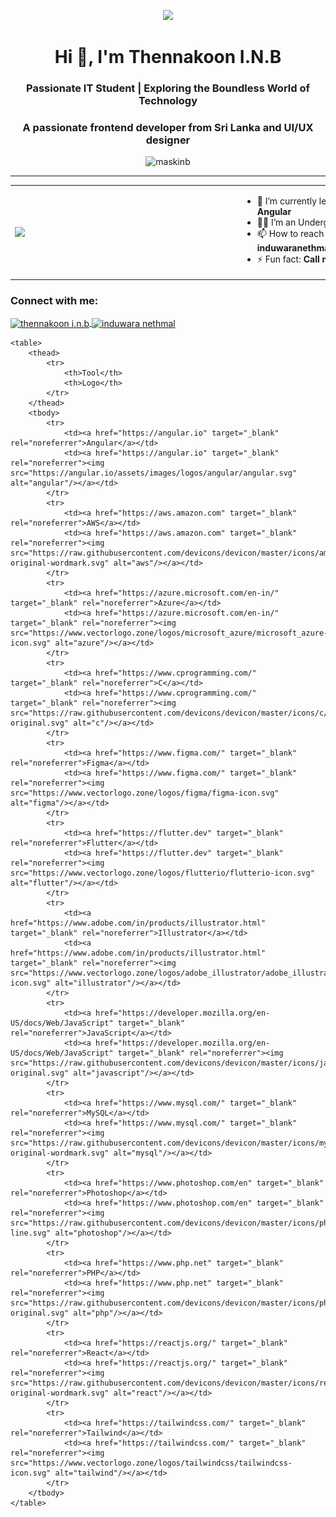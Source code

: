 <p align="center" ><img  src = "https://github.com/7oSkaaa/7oSkaaa/blob/main/Images/about_me.gif?raw=true" width = 100px></p>
<h1 align="center">Hi 👋, I'm Thennakoon I.N.B</h1>
<h3 align="center">Passionate IT Student | Exploring the Boundless World of Technology</h3>
<h3 align="center">A passionate frontend developer from Sri Lanka and UI/UX designer</h3>

<p align="center"> <img src="https://komarev.com/ghpvc/?username=maskinb&label=Profile%20views&color=0e75b6&style=flat" alt="maskinb"  width="200"/> </p>

 ---

<table align="center">
  <tr>
    <td>
      <img src="https://github.com/7oSkaaa/7oSkaaa/blob/main/Images/Right_Side.gif?raw=true" width="350px" align="right">
    </td>
    <td>
      <ul>
        <li>🌱 I’m currently learning <b>React & Angular</b></li>
        <li>🧑‍🎓 I’m an Undergraduate at <b>NSBM</b></li>
        <li>📫 How to reach me: <b>induwaranethmal1322@gmail.com</b></li>
        <li>⚡ Fun fact: <b>Call me as Nethu</b></li>
      </ul>
    </td>
  </tr>
</table>




<h3 align="left">Connect with me:</h3>
<p align="left">
  <a href="https://linkedin.com/in/thennakoon i.n.b" target="blank">
    <img align="center" src="https://raw.githubusercontent.com/rahuldkjain/github-profile-readme-generator/master/src/images/icons/Social/linked-in-alt.svg" alt="thennakoon i.n.b" height="30" width="40" />
  </a>
  <a href="https://fb.com/induwara nethmal" target="blank">
    <img align="center" src="https://raw.githubusercontent.com/rahuldkjain/github-profile-readme-generator/master/src/images/icons/Social/facebook.svg" alt="induwara nethmal" height="30" width="40" />
  </a>
</p>

    <table>
        <thead>
            <tr>
                <th>Tool</th>
                <th>Logo</th>
            </tr>
        </thead>
        <tbody>
            <tr>
                <td><a href="https://angular.io" target="_blank" rel="noreferrer">Angular</a></td>
                <td><a href="https://angular.io" target="_blank" rel="noreferrer"><img src="https://angular.io/assets/images/logos/angular/angular.svg" alt="angular"/></a></td>
            </tr>
            <tr>
                <td><a href="https://aws.amazon.com" target="_blank" rel="noreferrer">AWS</a></td>
                <td><a href="https://aws.amazon.com" target="_blank" rel="noreferrer"><img src="https://raw.githubusercontent.com/devicons/devicon/master/icons/amazonwebservices/amazonwebservices-original-wordmark.svg" alt="aws"/></a></td>
            </tr>
            <tr>
                <td><a href="https://azure.microsoft.com/en-in/" target="_blank" rel="noreferrer">Azure</a></td>
                <td><a href="https://azure.microsoft.com/en-in/" target="_blank" rel="noreferrer"><img src="https://www.vectorlogo.zone/logos/microsoft_azure/microsoft_azure-icon.svg" alt="azure"/></a></td>
            </tr>
            <tr>
                <td><a href="https://www.cprogramming.com/" target="_blank" rel="noreferrer">C</a></td>
                <td><a href="https://www.cprogramming.com/" target="_blank" rel="noreferrer"><img src="https://raw.githubusercontent.com/devicons/devicon/master/icons/c/c-original.svg" alt="c"/></a></td>
            </tr>
            <tr>
                <td><a href="https://www.figma.com/" target="_blank" rel="noreferrer">Figma</a></td>
                <td><a href="https://www.figma.com/" target="_blank" rel="noreferrer"><img src="https://www.vectorlogo.zone/logos/figma/figma-icon.svg" alt="figma"/></a></td>
            </tr>
            <tr>
                <td><a href="https://flutter.dev" target="_blank" rel="noreferrer">Flutter</a></td>
                <td><a href="https://flutter.dev" target="_blank" rel="noreferrer"><img src="https://www.vectorlogo.zone/logos/flutterio/flutterio-icon.svg" alt="flutter"/></a></td>
            </tr>
            <tr>
                <td><a href="https://www.adobe.com/in/products/illustrator.html" target="_blank" rel="noreferrer">Illustrator</a></td>
                <td><a href="https://www.adobe.com/in/products/illustrator.html" target="_blank" rel="noreferrer"><img src="https://www.vectorlogo.zone/logos/adobe_illustrator/adobe_illustrator-icon.svg" alt="illustrator"/></a></td>
            </tr>
            <tr>
                <td><a href="https://developer.mozilla.org/en-US/docs/Web/JavaScript" target="_blank" rel="noreferrer">JavaScript</a></td>
                <td><a href="https://developer.mozilla.org/en-US/docs/Web/JavaScript" target="_blank" rel="noreferrer"><img src="https://raw.githubusercontent.com/devicons/devicon/master/icons/javascript/javascript-original.svg" alt="javascript"/></a></td>
            </tr>
            <tr>
                <td><a href="https://www.mysql.com/" target="_blank" rel="noreferrer">MySQL</a></td>
                <td><a href="https://www.mysql.com/" target="_blank" rel="noreferrer"><img src="https://raw.githubusercontent.com/devicons/devicon/master/icons/mysql/mysql-original-wordmark.svg" alt="mysql"/></a></td>
            </tr>
            <tr>
                <td><a href="https://www.photoshop.com/en" target="_blank" rel="noreferrer">Photoshop</a></td>
                <td><a href="https://www.photoshop.com/en" target="_blank" rel="noreferrer"><img src="https://raw.githubusercontent.com/devicons/devicon/master/icons/photoshop/photoshop-line.svg" alt="photoshop"/></a></td>
            </tr>
            <tr>
                <td><a href="https://www.php.net" target="_blank" rel="noreferrer">PHP</a></td>
                <td><a href="https://www.php.net" target="_blank" rel="noreferrer"><img src="https://raw.githubusercontent.com/devicons/devicon/master/icons/php/php-original.svg" alt="php"/></a></td>
            </tr>
            <tr>
                <td><a href="https://reactjs.org/" target="_blank" rel="noreferrer">React</a></td>
                <td><a href="https://reactjs.org/" target="_blank" rel="noreferrer"><img src="https://raw.githubusercontent.com/devicons/devicon/master/icons/react/react-original-wordmark.svg" alt="react"/></a></td>
            </tr>
            <tr>
                <td><a href="https://tailwindcss.com/" target="_blank" rel="noreferrer">Tailwind</a></td>
                <td><a href="https://tailwindcss.com/" target="_blank" rel="noreferrer"><img src="https://www.vectorlogo.zone/logos/tailwindcss/tailwindcss-icon.svg" alt="tailwind"/></a></td>
            </tr>
        </tbody>
    </table>


